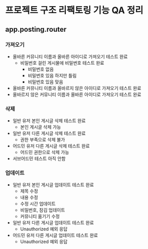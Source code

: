 # 프로젝트 구조 리팩토링 기능 QA 정리
## app.posting.router
### 가져오기
- 올바른 커뮤니티 이름과 올바른 아이디로 가져오기 테스트 완료
    - 비밀번호 걸린 게시물에 비밀번호 테스트 완료
        - 비밀번호 없음
        - 비밀번호 있음 하지만 틀림
        - 비밀번호 있음 맞음
- 올바른 커뮤니티 이름과 올바르지 않은 아이디로 가져오기 테스트 완료
- 올바르지 않은 커뮤니티 이름과 올바른 아이디로 가져오기 테스트 완료
### 삭제
- 일반 유저 본인 게시글 삭제 테스트 완료
    - 본인 게시글 삭제 가능
- 일반 유저 다른 게시글 삭제 테스트 완료
    - 권한 부족으로 삭제 불가
- 어드민 유저 다른 게시글 삭제 테스트 완료
    - 어드민 권한으로 삭제 가능
- 서브어드민 테스트 아직 안함
### 업데이트
- 일반 유저 본인 게시글 업데이트 테스트 완료
    - 제목 수정
    - 내용 수정
    - 수정 시간 업데이트
    - 비밀번호, 잠김 업데이트
    - 커뮤니티 옮기기 수정
- 일반 유저 다른 게시글 업데이트 테스트 완료
    - Unauthorized 예외 응답
- 어드민 유저 다른 게시글 업데이트 테스트 완료
    - Unauthorized 예외 응답